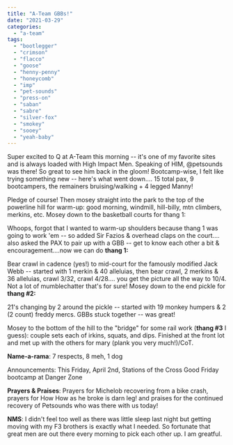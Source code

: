 ```yaml
---
title: "A-Team GBBs!"
date: "2021-03-29"
categories: 
  - "a-team"
tags: 
  - "bootlegger"
  - "crimson"
  - "flacco"
  - "goose"
  - "henny-penny"
  - "honeycomb"
  - "imp"
  - "pet-sounds"
  - "press-on"
  - "saban"
  - "sabre"
  - "silver-fox"
  - "smokey"
  - "sooey"
  - "yeah-baby"
---
```


Super excited to Q at A-Team this morning -- it's one of my favorite sites and is always loaded with High Impact Men. Speaking of HIM, @petsounds was there! So great to see him back in the gloom! Bootcamp-wise, I felt like trying something new -- here's what went down.... 15 total pax, 9 bootcampers, the remainers bruising/walking + 4 legged Manny!

Pledge of course! Then mosey straight into the park to the top of the powerline hill for warm-up: good morning, windmill, hill-billy, mtn climbers, merkins, etc. Mosey down to the basketball courts for thang 1:

Whoops, forgot that I wanted to warm-up shoulders because thang 1 was going to work 'em -- so added Sir Fazios & overhead claps on the court.... also asked the PAX to pair up with a GBB -- get to know each other a bit & encouragement....now we can do **thang 1:**

Bear crawl in cadence (yes!) to mid-court for the famously modified Jack Webb -- started with 1 merkin & 40 alleluias, then bear crawl, 2 merkins & 36 alleluias, crawl 3/32, crawl 4/28.... you get the picture all the way to 10/4. Not a lot of mumblechatter that's for sure! Mosey down to the end pickle for **thang #2:**

21's changing by 2 around the pickle -- started with 19 monkey humpers & 2 (2 count) freddy mercs. GBBs stuck together -- was great!

Mosey to the bottom of the hill to the "bridge" for some rail work (**thang #3** I guess): couple sets each of irkins, squats, and dips. Finished at the front lot and met up with the others for mary (plank you very much!)/CoT.

**Name-a-rama**: 7 respects, 8 meh, 1 dog

Announcements: This Friday, April 2nd, Stations of the Cross Good Friday bootcamp at Danger Zone

**Prayers & Praises**: Prayers for Michelob recovering from a bike crash, prayers for How How as he broke is darn leg! and praises for the continued recovery of Petsounds who was there with us today!

**NMS**: I didn't feel too well as there was little sleep last night but getting moving with my F3 brothers is exactly what I needed. So fortunate that great men are out there every morning to pick each other up. I am greatful.
